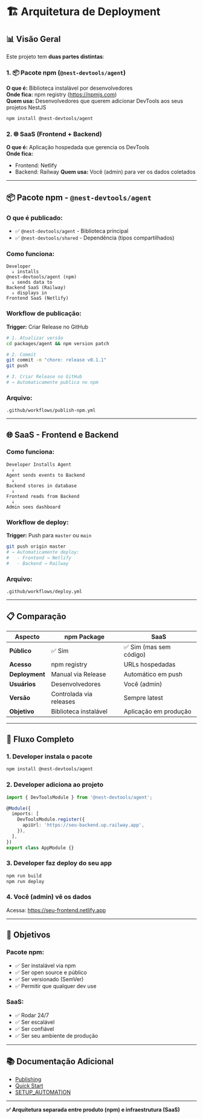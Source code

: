 # 🏗️ Arquitetura de Deployment

## 📊 Visão Geral

Este projeto tem **duas partes distintas**:

### 1. 📦 Pacote npm (`@nest-devtools/agent`)

**O que é:** Biblioteca instalável por desenvolvedores  
**Onde fica:** npm registry (https://npmjs.com)  
**Quem usa:** Desenvolvedores que querem adicionar DevTools aos seus projetos NestJS

```bash
npm install @nest-devtools/agent
```

### 2. 🌐 SaaS (Frontend + Backend)

**O que é:** Aplicação hospedada que gerencia os DevTools  
**Onde fica:**

- Frontend: Netlify
- Backend: Railway
  **Quem usa:** Você (admin) para ver os dados coletados

---

## 📦 Pacote npm - `@nest-devtools/agent`

### O que é publicado:

- ✅ `@nest-devtools/agent` - Biblioteca principal
- ✅ `@nest-devtools/shared` - Dependência (tipos compartilhados)

### Como funciona:

```mermaid
Developer
  ↓ installs
@nest-devtools/agent (npm)
  ↓ sends data to
Backend SaaS (Railway)
  ↓ displays in
Frontend SaaS (Netlify)
```

### Workflow de publicação:

**Trigger:** Criar Release no GitHub

```bash
# 1. Atualizar versão
cd packages/agent && npm version patch

# 2. Commit
git commit -m "chore: release v0.1.1"
git push

# 3. Criar Release no GitHub
# → Automaticamente publica no npm
```

### Arquivo:

`.github/workflows/publish-npm.yml`

---

## 🌐 SaaS - Frontend e Backend

### Como funciona:

```mermaid
Developer Installs Agent
  ↓
Agent sends events to Backend
  ↓
Backend stores in database
  ↓
Frontend reads from Backend
  ↓
Admin sees dashboard
```

### Workflow de deploy:

**Trigger:** Push para `master` ou `main`

```bash
git push origin master
# → Automaticamente deploy:
#   - Frontend → Netlify
#   - Backend → Railway
```

### Arquivo:

`.github/workflows/deploy.yml`

---

## 📋 Comparação

| Aspecto        | npm Package             | SaaS                    |
| -------------- | ----------------------- | ----------------------- |
| **Público**    | ✅ Sim                  | ✅ Sim (mas sem código) |
| **Acesso**     | npm registry            | URLs hospedadas         |
| **Deployment** | Manual via Release      | Automático em push      |
| **Usuários**   | Desenvolvedores         | Você (admin)            |
| **Versão**     | Controlada via releases | Sempre latest           |
| **Objetivo**   | Biblioteca instalável   | Aplicação em produção   |

---

## 🔄 Fluxo Completo

### 1. Developer instala o pacote

```bash
npm install @nest-devtools/agent
```

### 2. Developer adiciona ao projeto

```typescript
import { DevToolsModule } from '@nest-devtools/agent';

@Module({
  imports: [
    DevToolsModule.register({
      apiUrl: 'https://seu-backend.up.railway.app',
    }),
  ],
})
export class AppModule {}
```

### 3. Developer faz deploy do seu app

```bash
npm run build
npm run deploy
```

### 4. Você (admin) vê os dados

Acessa: https://seu-frontend.netlify.app

---

## 🎯 Objetivos

### Pacote npm:

- ✅ Ser instalável via npm
- ✅ Ser open source e público
- ✅ Ser versionado (SemVer)
- ✅ Permitir que qualquer dev use

### SaaS:

- ✅ Rodar 24/7
- ✅ Ser escalável
- ✅ Ser confiável
- ✅ Ser seu ambiente de produção

---

## 📚 Documentação Adicional

- [Publishing](./automated-publishing.md)
- [Quick Start](./first-time-setup-automation.md)
- [SETUP_AUTOMATION](../SETUP_AUTOMATION.md)

---

**✅ Arquitetura separada entre produto (npm) e infraestrutura (SaaS)**
